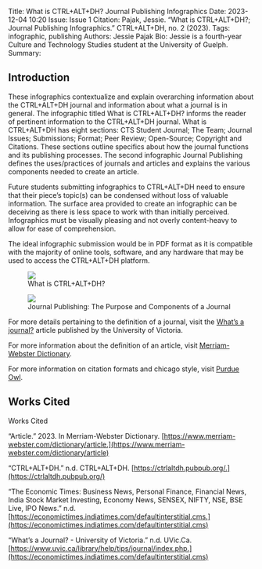 Title: What is CTRL+ALT+DH? Journal Publishing Infographics
Date: 2023-12-04 10:20
Issue: Issue 1
Citation: Pajak, Jessie. “What is CTRL+ALT+DH?; Journal Publishing Infographics.” CTRL+ALT+DH, no. 2 (2023).
Tags: infographic, publishing
Authors: Jessie Pajak
Bio: Jessie is a fourth-year Culture and Technology Studies student at the University of Guelph.
Summary:

## Introduction

These infographics contextualize and explain overarching information about the CTRL+ALT+DH journal and information about what a journal is in general. The infographic titled What is CTRL+ALT+DH? informs the reader of pertinent information to the CTRL+ALT+DH journal. What is CTRL+ALT+DH has eight sections: CTS Student Journal; The Team; Journal Issues; Submissions; Format; Peer Review; Open-Source; Copyright and Citations. These sections outline specifics about how the journal functions and its publishing processes. The second infographic Journal Publishing defines the uses/practices of journals and articles and explains the various components needed to create an article. 

Future students submitting infographics to CTRL+ALT+DH need to ensure that their piece’s topic(s) can be condensed without loss of valuable information. The surface area provided to create an infographic can be deceiving as there is less space to work with than initially perceived. Infographics must be visually pleasing and not overly content-heavy to allow for ease of comprehension.

The ideal infographic submission would be in PDF format as it is compatible with the majority of online tools, software, and any hardware that may be used to access the CTRL+ALT+DH platform.

<figure class="art-image">
<img src="{static}/images/issue1-images/1-8-fig1.png">
<figcaption>What is CTRL+ALT+DH?</figcaption>
</figure>

<figure class="art-image">
<img src="{static}/images/issue1-images/1-8-fig2.png">
<figcaption>Journal Publishing: The Purpose and Components of a Journal</figcaption>
</figure>


For more details pertaining to the definition of a journal, visit the [What’s a journal?](https://www.uvic.ca/library/help/tips/journal/index.php) article published by the University of Victoria.

For more information about the definition of an article, visit [Merriam-Webster Dictionary](https://www.merriam-webster.com/dictionary/article).

For more information on citation formats and chicago style, visit [Purdue Owl](https://owl.purdue.edu/owl/research_and_citation/resources.html).

## Works Cited

Works Cited

“Article.” 2023. In Merriam-Webster Dictionary. [https://www.merriam-webster.com/dictionary/article.](https://www.merriam-webster.com/dictionary/article)

“CTRL+ALT+DH.” n.d. CTRL+ALT+DH. [https://ctrlaltdh.pubpub.org/.](https://ctrlaltdh.pubpub.org/)

“The Economic Times: Business News, Personal Finance, Financial News, India Stock Market Investing, Economy News, SENSEX, NIFTY, NSE, BSE Live, IPO News.” n.d. [https://economictimes.indiatimes.com/defaultinterstitial.cms.](https://economictimes.indiatimes.com/defaultinterstitial.cms)

“What’s a Journal? - University of Victoria.” n.d. UVic.Ca. [https://www.uvic.ca/library/help/tips/journal/index.php.](https://economictimes.indiatimes.com/defaultinterstitial.cms) 